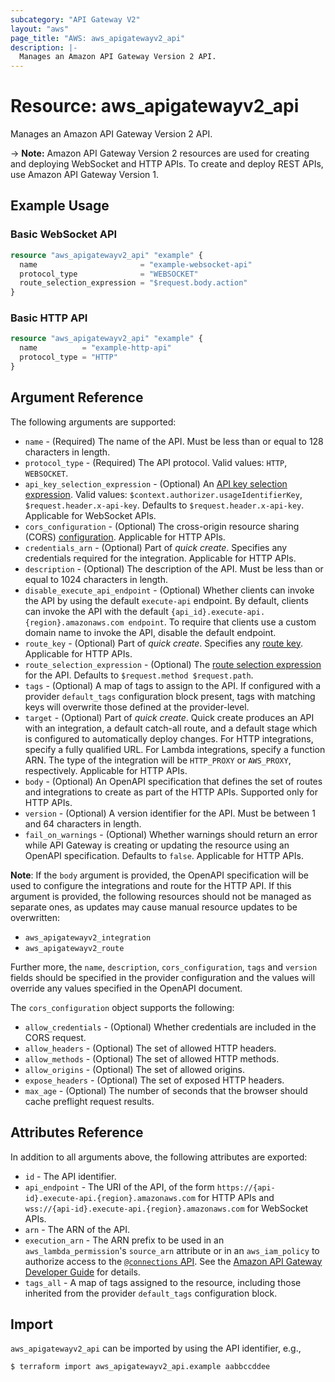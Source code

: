 ```yaml
---
subcategory: "API Gateway V2"
layout: "aws"
page_title: "AWS: aws_apigatewayv2_api"
description: |-
  Manages an Amazon API Gateway Version 2 API.
---
```


# Resource: aws_apigatewayv2_api

Manages an Amazon API Gateway Version 2 API.

-> **Note:** Amazon API Gateway Version 2 resources are used for creating and deploying WebSocket and HTTP APIs. To create and deploy REST APIs, use Amazon API Gateway Version 1.

## Example Usage

### Basic WebSocket API

```terraform
resource "aws_apigatewayv2_api" "example" {
  name                       = "example-websocket-api"
  protocol_type              = "WEBSOCKET"
  route_selection_expression = "$request.body.action"
}
```

### Basic HTTP API

```terraform
resource "aws_apigatewayv2_api" "example" {
  name          = "example-http-api"
  protocol_type = "HTTP"
}
```

## Argument Reference

The following arguments are supported:

* `name` - (Required) The name of the API. Must be less than or equal to 128 characters in length.
* `protocol_type` - (Required) The API protocol. Valid values: `HTTP`, `WEBSOCKET`.
* `api_key_selection_expression` - (Optional) An [API key selection expression](https://docs.aws.amazon.com/apigateway/latest/developerguide/apigateway-websocket-api-selection-expressions.html#apigateway-websocket-api-apikey-selection-expressions).
Valid values: `$context.authorizer.usageIdentifierKey`, `$request.header.x-api-key`. Defaults to `$request.header.x-api-key`.
Applicable for WebSocket APIs.
* `cors_configuration` - (Optional) The cross-origin resource sharing (CORS) [configuration](https://docs.aws.amazon.com/apigateway/latest/developerguide/http-api-cors.html). Applicable for HTTP APIs.
* `credentials_arn` - (Optional) Part of _quick create_. Specifies any credentials required for the integration. Applicable for HTTP APIs.
* `description` - (Optional) The description of the API. Must be less than or equal to 1024 characters in length.
* `disable_execute_api_endpoint` - (Optional) Whether clients can invoke the API by using the default `execute-api` endpoint.
By default, clients can invoke the API with the default `{api_id}.execute-api.{region}.amazonaws.com endpoint`.
To require that clients use a custom domain name to invoke the API, disable the default endpoint.
* `route_key` - (Optional) Part of _quick create_. Specifies any [route key](https://docs.aws.amazon.com/apigateway/latest/developerguide/http-api-develop-routes.html). Applicable for HTTP APIs.
* `route_selection_expression` - (Optional) The [route selection expression](https://docs.aws.amazon.com/apigateway/latest/developerguide/apigateway-websocket-api-selection-expressions.html#apigateway-websocket-api-route-selection-expressions) for the API.
Defaults to `$request.method $request.path`.
* `tags` - (Optional) A map of tags to assign to the API. If configured with a provider `default_tags` configuration block present, tags with matching keys will overwrite those defined at the provider-level.
* `target` - (Optional) Part of _quick create_. Quick create produces an API with an integration, a default catch-all route, and a default stage which is configured to automatically deploy changes.
For HTTP integrations, specify a fully qualified URL. For Lambda integrations, specify a function ARN.
The type of the integration will be `HTTP_PROXY` or `AWS_PROXY`, respectively. Applicable for HTTP APIs.
* `body` - (Optional) An OpenAPI specification that defines the set of routes and integrations to create as part of the HTTP APIs. Supported only for HTTP APIs.
* `version` - (Optional) A version identifier for the API. Must be between 1 and 64 characters in length.
* `fail_on_warnings` - (Optional) Whether warnings should return an error while API Gateway is creating or updating the resource using an OpenAPI specification. Defaults to `false`. Applicable for HTTP APIs.

__Note__: If the `body` argument is provided, the OpenAPI specification will be used to configure the integrations and route for the HTTP API. If this argument is provided, the following resources should not be managed as separate ones, as updates may cause manual resource updates to be overwritten:

* `aws_apigatewayv2_integration`
* `aws_apigatewayv2_route`

Further more, the `name`, `description`, `cors_configuration`, `tags` and `version` fields should be specified in the provider configuration and the values will override any values specified in the OpenAPI document.

The `cors_configuration` object supports the following:

* `allow_credentials` - (Optional) Whether credentials are included in the CORS request.
* `allow_headers` - (Optional) The set of allowed HTTP headers.
* `allow_methods` - (Optional) The set of allowed HTTP methods.
* `allow_origins` - (Optional) The set of allowed origins.
* `expose_headers` - (Optional) The set of exposed HTTP headers.
* `max_age` - (Optional) The number of seconds that the browser should cache preflight request results.

## Attributes Reference

In addition to all arguments above, the following attributes are exported:

* `id` - The API identifier.
* `api_endpoint` - The URI of the API, of the form `https://{api-id}.execute-api.{region}.amazonaws.com` for HTTP APIs and `wss://{api-id}.execute-api.{region}.amazonaws.com` for WebSocket APIs.
* `arn` - The ARN of the API.
* `execution_arn` - The ARN prefix to be used in an `aws_lambda_permission`'s `source_arn` attribute
or in an `aws_iam_policy` to authorize access to the [`@connections` API](https://docs.aws.amazon.com/apigateway/latest/developerguide/apigateway-how-to-call-websocket-api-connections.html).
See the [Amazon API Gateway Developer Guide](https://docs.aws.amazon.com/apigateway/latest/developerguide/apigateway-websocket-control-access-iam.html) for details.
* `tags_all` - A map of tags assigned to the resource, including those inherited from the provider `default_tags` configuration block.

## Import

`aws_apigatewayv2_api` can be imported by using the API identifier, e.g.,

```
$ terraform import aws_apigatewayv2_api.example aabbccddee
```
